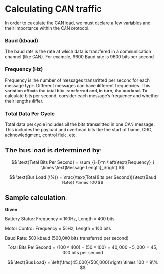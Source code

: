 
# Calculating CAN traffic




In order to calculate the CAN load, we must declare a few variables and their importance within the CAN protocol. 

### Baud (kbaud)

The baud rate is the rate at which data is transfered in a communication channel (like CAN). For example, 9600 Baud rate is 9600 bits per second

### Frequency (Hz)

Frequency is the number of messages transmitted per second for each message type. Different messages can have different frequencies.
This variation affects the total bits transferred and, in turn, the bus load. To calculate bits per second, consider each message’s frequency and whether their lengths differ.



### Total Data Per Cycle

Total data per cycle includes all the bits transmitted in one CAN message. This includes the payload and overhead bits like the start of frame, CRC, acknowledgment, control field, etc.



## The bus load is determined by: 
$$
\text{Total Bits Per Second} = \sum_{i=1}^n \left(\text{Frequency}_i \times \text{Message Length}_i\right)
$$


$$
\text{Bus Load (\%)} = \frac{\text{Total Bits per Second}}{\text{Baud Rate}} \times 100
$$

## Sample calculation: 

**Given**:

Battery Status: Frequency = 100Hz, Length = 400 bits

Motor Control: Frequency = 50Hz, Length = 100 bits

Baud Rate: 500 kbaud (500,000 bits transferred per second)

$$
\text{Total Bits Per Second} = (100 \times 400) + (50 \times 100) = 40,000 + 5,000 = 45,000 \text{ bits per second}
$$

$$
\text{Bus Load} = \left(\frac{45,000}{500,000}\right) \times 100 = 9\%
$$
